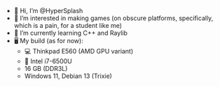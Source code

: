 - 👋 Hi, I’m @HyperSplash
- 👀 I’m interested in making games (on obscure platforms, specifically, which is a pain, for a student like me)
- 🌱 I’m currently learning C++ and Raylib
- 🖥️ My build (as for now):
  - 💻 Thinkpad E560 (AMD GPU variant)
  - 💽 Intel i7-6500U
  - 16 GB (DDR3L)
  - Windows 11, Debian 13 (Trixie)

<!---
hypersplash/HyperSplash is a ✨ special ✨ repository because its `README.md` (this file) appears on your GitHub profile.
You can click the Preview link to take a look at your changes.
--->
